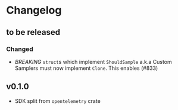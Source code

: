 # Changelog

## to be released

### Changed

- *BREAKING* `struct`s which implement `ShouldSample` a.k.a Custom Samplers must now
  implement `Clone`. This enables (#833)

## v0.1.0

- SDK split from `opentelemetry` crate
